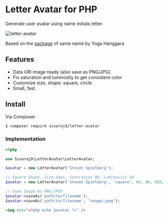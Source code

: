 # Letter Avatar for PHP

Generate user avatar using name initials letter.

![letter-avatar](https://cloud.githubusercontent.com/assets/618412/12192012/835c7488-b60d-11e5-9276-d06f42d11a86.png)

Based on the [package](https://github.com/yohang88/letter-avatar) of same name by Yoga Hanggara

## Features
* Data URI image ready (also save as PNG/JPG).
* Fix saturation and luminosity to get consistent color
* Customize size, shape: square, circle.
* Small, fast.

## Install

Via Composer

``` bash
$ composer require sivarajd/letter-avatar
```

### Implementation

``` php
<?php

use SivarajD\LetterAvatar\LetterAvatar;

$avatar = new LetterAvatar('Steven Spielberg');

// Square Shape, Size 64px, Saturation 80, Luminosity 50
$avatar = new LetterAvatar('Steven Spielberg', 'square', 64, 80, 50);

// Save Image As PNG/JPEG
$avatar->saveAs('path/to/filename');
$avatar->saveAs('path/to/filename', "image/jpeg");

```

``` html
<img src="<?php echo $avatar ?>" />
```
